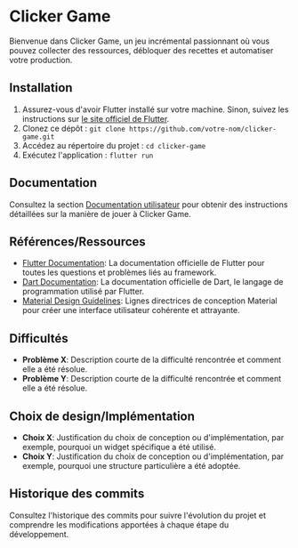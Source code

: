 # Clicker Game

Bienvenue dans Clicker Game, un jeu incrémental passionnant où vous pouvez collecter des ressources, débloquer des recettes et automatiser votre production.

## Installation

1. Assurez-vous d'avoir Flutter installé sur votre machine. Sinon, suivez les instructions sur [le site officiel de Flutter](https://flutter.dev/docs/get-started/install).
2. Clonez ce dépôt : `git clone https://github.com/votre-nom/clicker-game.git`
3. Accédez au répertoire du projet : `cd clicker-game`
4. Exécutez l'application : `flutter run`

## Documentation

Consultez la section [Documentation utilisateur](documentation-utilisateur.md) pour obtenir des instructions détaillées sur la manière de jouer à Clicker Game.

## Références/Ressources

- [Flutter Documentation](https://flutter.dev/docs): La documentation officielle de Flutter pour toutes les questions et problèmes liés au framework.
- [Dart Documentation](https://dart.dev/guides): La documentation officielle de Dart, le langage de programmation utilisé par Flutter.
- [Material Design Guidelines](https://material.io/design): Lignes directrices de conception Material pour créer une interface utilisateur cohérente et attrayante.

## Difficultés

- **Problème X**: Description courte de la difficulté rencontrée et comment elle a été résolue.
- **Problème Y**: Description courte de la difficulté rencontrée et comment elle a été résolue.

## Choix de design/Implémentation

- **Choix X**: Justification du choix de conception ou d'implémentation, par exemple, pourquoi un widget spécifique a été utilisé.
- **Choix Y**: Justification du choix de conception ou d'implémentation, par exemple, pourquoi une structure particulière a été adoptée.

## Historique des commits

Consultez l'historique des commits pour suivre l'évolution du projet et comprendre les modifications apportées à chaque étape du développement.
